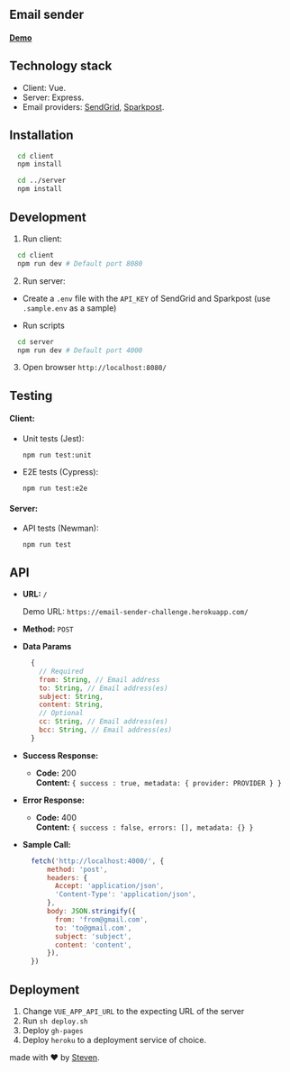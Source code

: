 ## Email sender

#### [Demo](https://email-sender-challenge.netlify.com/)

## Technology stack

- Client: Vue.
- Server: Express.
- Email providers: [SendGrid](https://sendgrid.com/docs/API_Reference/api_v3.html), [Sparkpost](https://developers.sparkpost.com/api/transmissions/#transmissions-post-send-inline-content).

## Installation
```bash
  cd client
  npm install

  cd ../server
  npm install
```

## Development

1. Run client:

  ```bash
    cd client
    npm run dev # Default port 8080
  ```

2. Run server:

  - Create a `.env` file with the `API_KEY` of SendGrid and Sparkpost (use `.sample.env` as a sample)

  - Run scripts

  ```bash
    cd server
    npm run dev # Default port 4000
  ```

3. Open browser `http://localhost:8080/`

## Testing

#### Client:
  - Unit tests (Jest):

    `npm run test:unit`

  - E2E tests (Cypress):

    `npm run test:e2e`

#### Server:
  - API tests (Newman):

    `npm run test`


## API

* **URL:** `/` 

  Demo URL: `https://email-sender-challenge.herokuapp.com/`

* **Method:** `POST`

* **Data Params**

  ```js
    {
      // Required
      from: String, // Email address
      to: String, // Email address(es)
      subject: String,
      content: String,
      // Optional
      cc: String, // Email address(es)
      bcc: String, // Email address(es)
    }
  ```

* **Success Response:**

  * **Code:** 200 <br />
    **Content:** `{ success : true, metadata: { provider: PROVIDER } }`
 
* **Error Response:**

  * **Code:** 400 <br />
    **Content:** `{ success : false, errors: [], metadata: {} }`

* **Sample Call:**

  ```js
    fetch('http://localhost:4000/', {
        method: 'post',
        headers: {
          Accept: 'application/json',
          'Content-Type': 'application/json',
        },
        body: JSON.stringify({
          from: 'from@gmail.com',
          to: 'to@gmail.com',
          subject: 'subject',
          content: 'content',
        }),
    })
  ```

## Deployment

1. Change `VUE_APP_API_URL` to the expecting URL of the server
2. Run `sh deploy.sh`
3. Deploy `gh-pages`
4. Deploy `heroku` to a deployment service of choice.

made with &#x2764; by [Steven](https://github.com/iamstevendao).

